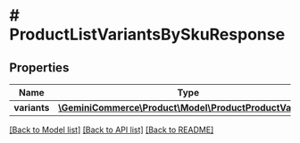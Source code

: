 # # ProductListVariantsBySkuResponse


## Properties 


Name | Type | Description | Notes
------------ | ------------- | ------------- | -------------
**variants**| [**\GeminiCommerce\Product\Model\ProductProductVariant[]**](ProductProductVariant.md) |   | [optional]


[[Back to Model list]](../../README.md#models) [[Back to API list]](../../README.md#endpoints) [[Back to README]](../../README.md)

